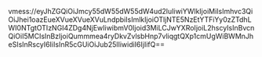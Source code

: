 vmess://eyJhZGQiOiJmcy55dW55dW55dW4ud2luIiwiYWlkIjoiMiIsImhvc3QiOiJhei1oazEueXVueXVueXVuLndpbiIsImlkIjoiOTljNTE5NzEtYTFiYy0zZTdhLWI0NTgtOTIzNGI4ZDg4NjEwIiwibmV0Ijoid3MiLCJwYXRoIjoiL2hscyIsInBvcnQiOiI5MCIsInBzIjoiQummmea4ryDkvZvlsbHnp7vliqgtQXp1cmUgWiBWMnJheSIsInRscyI6IiIsInR5cGUiOiJub25lIiwidiI6IjIifQ==
